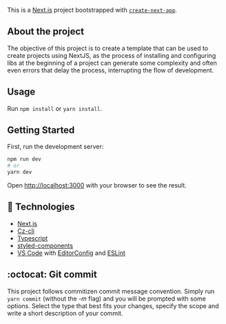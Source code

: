 This is a [Next.js](https://nextjs.org/) project bootstrapped with [`create-next-app`](https://github.com/vercel/next.js/tree/canary/packages/create-next-app).

## About the project

The objective of this project is to create a template that can be used to create projects using NextJS, as the process of installing and configuring libs at the beginning of a project can generate some complexity and often even errors that delay the process, interrupting the flow of development.

## Usage

Run `npm install` or `yarn install`.

## Getting Started

First, run the development server:

```bash
npm run dev
# or
yarn dev
```

Open [http://localhost:3000](http://localhost:3000) with your browser to see the result.

## :rocket: Technologies

-   [Next.js](https://nextjs.org/)
-   [Cz-cli](http://commitizen.github.io/cz-cli/)
-   [Typescript][ts]
-   [styled-components](https://www.styled-components.com/)
-   [VS Code][vscode] with [EditorConfig][vceditconfig] and [ESLint][vceslint]

## :octocat: Git commit

This project follows commitizen commit message convention.
Simply run `yarn commit` (without the _-m_ flag) and you will be prompted with some options.
Select the type that best fits your changes, specify the scope and write a short description of your commit.

[ts]: https://www.typescriptlang.org
[vscode]: https://code.visualstudio.com/
[yarn]: https://yarnpkg.com/
[vceditconfig]: https://marketplace.visualstudio.com/items?itemName=EditorConfig.EditorConfig
[vceslint]: https://marketplace.visualstudio.com/items?itemName=dbaeumer.vscode-eslint
